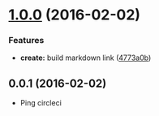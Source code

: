 <a name="1.0.0"></a>
# [1.0.0](https://github.com/dogwalk/firefox-build-link-markdown/compare/v0.0.1...v1.0.0) (2016-02-02)


### Features

* **create:** build markdown link ([4773a0b](https://github.com/dogwalk/firefox-build-link-markdown/commit/4773a0b))



<a name="0.0.1"></a>
## 0.0.1 (2016-02-02)

* Ping circleci
